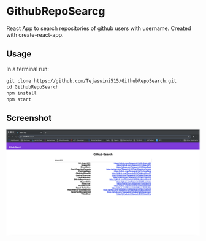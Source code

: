 # GithubRepoSearcg
React App to search repositories of github users with username. Created with create-react-app.

## Usage
In a terminal run:

```
git clone https://github.com/Tejaswini515/GithubRepoSearch.git
cd GithubRepoSearch
npm install
npm start
```
## Screenshot

![Alt text](./src/Images/screenshot.png?raw=true "githubRepo Search")




